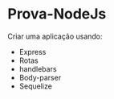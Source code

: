 # Prova-NodeJs

Criar uma aplicação usando:

- Express
- Rotas
- handlebars
- Body-parser
- Sequelize
  
